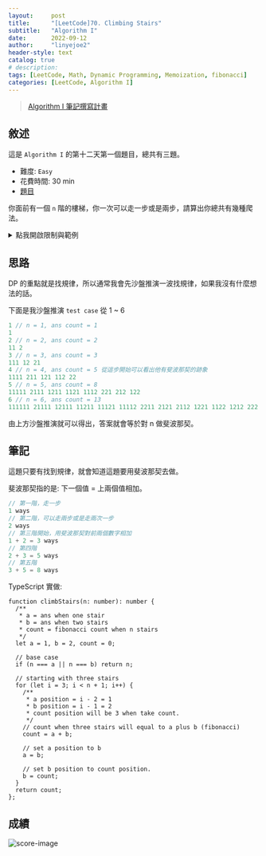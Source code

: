 ```yaml
---
layout:     post
title:      "[LeetCode]70. Climbing Stairs"
subtitle:   "Algorithm I"
date:       2022-09-12
author:     "linyejoe2"
header-style: text
catalog: true
# description: 
tags: [LeetCode, Math, Dynamic Programming, Memoization, fibonacci]
categories: [LeetCode, Algorithm I]
---
```


>[Algorithm I 筆記撰寫計畫](/2022/06/14/leetcode/Algorithm/Algorithm%20I/Starting-write-Algorithm-I-Note/)

## 敘述

這是 `Algorithm I` 的第十二天第一個題目，總共有三題。

+ 難度: `Easy`
+ 花費時間: 30 min
+ [題目](https://leetcode.com/problems/climbing-stairs/)

你面前有一個 `n` 階的樓梯，你一次可以走一步或是兩步，請算出你總共有幾種爬法。

<!--more-->

<details><summary>點我開啟限制與範例</summary>

**限制:**

+ `1 <= n <= 45`

**Example 1:**

<!-- ![example-image-1](https://assets.leetcode.com/uploads/2019/02/16/oranges.png) -->

```=
Input: n = 2
Output: 2
Explanation: There are two ways to climb to the top.
1. 1 step + 1 step
2. 2 steps
```

**Example 2:**

<!-- ![example-image-2](https://assets.leetcode.com/uploads/2021/04/24/01-2-grid.jpg) -->

```=
Input: n = 3
Output: 3
Explanation: There are three ways to climb to the top.
1. 1 step + 1 step + 1 step
2. 1 step + 2 steps
3. 2 steps + 1 step
```

</details>

## 思路

DP 的重點就是找規律，所以通常我會先沙盤推演一波找規律，如果我沒有什麼想法的話。

下面是我沙盤推演 `test case` 從 1 ~ 6

```rust
1 // n = 1, ans count = 1
1
2 // n = 2, ans count = 2
11 2
3 // n = 3, ans count = 3
111 12 21
4 // n = 4, ans count = 5 從這步開始可以看出他有斐波那契的跡象
1111 211 121 112 22
5 // n = 5, ans count = 8
11111 2111 1211 1121 1112 221 212 122
6 // n = 6, ans count = 13
111111 21111 12111 11211 11121 11112 2211 2121 2112 1221 1122 1212 222
```

由上方沙盤推演就可以得出，答案就會等於對 n 做斐波那契。

## 筆記

這題只要有找到規律，就會知道這題要用斐波那契去做。

斐波那契指的是: 下一個值 = 上兩個值相加。

```rust
// 第一階，走一步
1 ways
// 第二階，可以走兩步或是走兩次一步
2 ways
// 第三階開始，用斐波那契對前兩個數字相加
1 + 2 = 3 ways
// 第四階
2 + 3 = 5 ways
// 第五階
3 + 5 = 8 ways
```

TypeScript 實做:

```TS=
function climbStairs(n: number): number {
  /**
   * a = ans when one stair
   * b = ans when two stairs
   * count = fibonacci count when n stairs
   */
  let a = 1, b = 2, count = 0;

  // base case
  if (n === a || n === b) return n;

  // starting with three stairs
  for (let i = 3; i < n + 1; i++) {
    /**
     * a position = i - 2 = 1
     * b position = i - 1 = 2
     * count position will be 3 when take count.
     */
    // count when three stairs will equal to a plus b (fibonacci)
    count = a + b;

    // set a position to b
    a = b;

    // set b position to count position.
    b = count;
  }
  return count;
};

```

## 成績

![score-image](https://i.imgur.com/UnaQT1u.png)

<!-- ##### 參考資料 -->

<!-- + [discuss](https://leetcode.com/problems/01-matrix/discuss/1369741/C%2B%2BJavaPython-BFS-DP-solutions-with-Picture-Clean-and-Concise-O(1)-Space) -->
